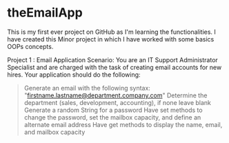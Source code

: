 # theEmailApp

This is my first ever project on GitHub as I'm learning the functionalities.
I have created this Minor project in which I have worked with some basics OOPs concepts.

Project 1 :
Email Application
Scenario: You are an IT Support Administrator Specialist and are charged with the task of creating email accounts for new hires.
Your application should do the following:
>Generate an email with the following syntax: "firstname.lastname@department.company.com"
>Determine the department (sales, development, accounting), if none leave blank
>Generate a random String for a password
>Have set methods to change the password, set the mailbox capacity, and define an alternate email address
>Have get methods to display the name, email, and mailbox capacity
